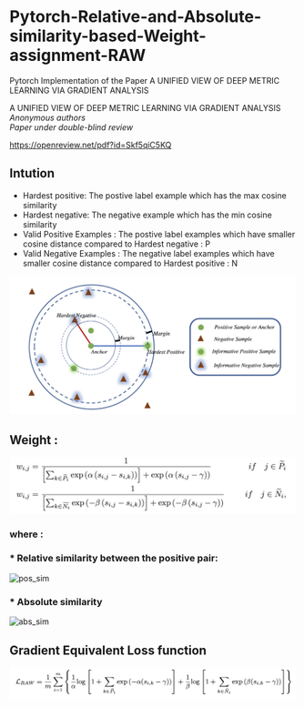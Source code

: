 # Pytorch-Relative-and-Absolute-similarity-based-Weight-assignment-RAW
Pytorch Implementation of the Paper A UNIFIED VIEW OF DEEP METRIC LEARNING VIA GRADIENT ANALYSIS
 
A UNIFIED VIEW OF DEEP METRIC LEARNING VIA GRADIENT ANALYSIS
*Anonymous authors  
Paper under double-blind review*

https://openreview.net/pdf?id=Skf5qiC5KQ


## Intution
* Hardest positive: The postive label example which has the max cosine similarity 
* Hardest negative: The negative example which has the min cosine similarity 
* Valid Positive Examples : The postive label examples which have smaller cosine distance compared to Hardest negative : P
* Valid Negative Examples : The negative label examples which have smaller cosine distance compared to Hardest positive : N

![Visualization](https://github.com/ppriyank/Pytorch-Relative-and-Absolute-similarity-based-Weight-assignment-RAW/blob/master/Screen%20Shot%202019-10-21%20at%203.11.28%20AM.png)

## Weight : 

![Weights](https://github.com/ppriyank/Pytorch-Relative-and-Absolute-similarity-based-Weight-assignment-RAW/blob/master/Screen%20Shot%202019-10-21%20at%203.16.17%20AM.png)

### where :
### * Relative similarity between the positive pair:
   ![pos_sim](https://github.com/ppriyank/Pytorch-Relative-and-Absolute-similarity-based-Weight-assignment-RAW/blob/master/Screen%20Shot%202019-10-21%20at%203.24.26%20AM.png&s=100)

### * Absolute similarity
   ![abs_sim](https://github.com/ppriyank/Pytorch-Relative-and-Absolute-similarity-based-Weight-assignment-RAW/blob/master/Screen%20Shot%202019-10-21%20at%203.27.02%20AM.png&s=100)
    
    
## Gradient Equivalent Loss function 

![loss](https://github.com/ppriyank/Pytorch-Relative-and-Absolute-similarity-based-Weight-assignment-RAW/blob/master/Screen%20Shot%202019-10-21%20at%203.23.03%20AM.png)





